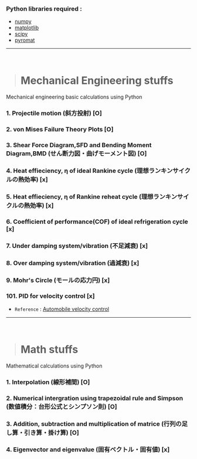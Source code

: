 ### Python libraries required  : 
- [numpy](https://numpy.org/doc/)
- [matplotlib](https://matplotlib.org/)
- [scipy](https://www.scipy.org/docs.html)
- [pyromat](http://pyromat.org/)

<hr>
<br>

># Mechanical Engineering stuffs
Mechanical engineering basic calculations using Python
### 1. Projectile motion (斜方投射) [O]

### 2. von Mises Failure Theory Plots [O]

### 3. Shear Force Diagram,SFD and Bending Moment Diagram,BMD (せん断力図・曲げモーメント図) [O]

### 4. Heat effieciency, η of ideal Rankine cycle (理想ランキンサイクルの熱効率)  [x]

### 5. Heat effieciency, η of  Rankine reheat cycle (理想ランキンサイクルの熱効率) [x]

### 6. Coefficient of performance(COF) of ideal refrigeration cycle  [x]

### 7. Under damping system/vibration (不足減衰) [x]

### 8. Over damping system/vibration (過減衰) [x]

### 9. Mohr's Circle (モールの応力円) [x]

### 101. PID for velocity control [x]
- `Reference` : [Automobile velocity control](http://apmonitor.com/pdc/index.php/Main/SpeedControl)

<hr>
<br>

># Math stuffs
Mathematical calculations using Python
### 1. Interpolation (線形補間) [O]

### 2. Numerical intergration using trapezoidal rule and Simpson (数値積分：台形公式とシンプソン則) [O]

### 3. Addition, subtraction and multiplication of matrice (行列の足し算・引き算・掛け算) [O]

### 4. Eigenvector and eigenvalue (固有ベクトル・固有値) [x]

